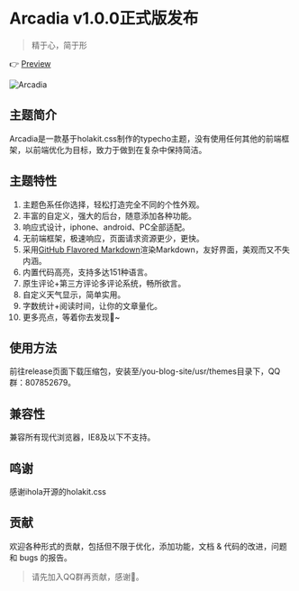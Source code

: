 # Arcadia v1.0.0正式版发布

> 精于心，简于形

👉 [Preview](https://arcadia.4leaf.top/)

![Arcadia](https://cdn1.4leaf.top/Arcadia.png)

## 主题简介

Arcadia是一款基于holakit.css制作的typecho主题，没有使用任何其他的前端框架，以前端优化为目标，致力于做到在复杂中保持简洁。

## 主题特性

1. 主题色系任你选择，轻松打造完全不同的个性外观。
2. 丰富的自定义，强大的后台，随意添加各种功能。
3. 响应式设计，iphone、android、PC全部适配。
4. 无前端框架，极速响应，页面请求资源更少，更快。
5. 采用[GitHub Flavored Markdown](https://github.github.com/gfm/)渲染Markdown，友好界面，美观而又不失内涵。
6. 内置代码高亮，支持多达151种语言。
7. 原生评论+第三方评论多评论系统，畅所欲言。
8. 自定义天气显示，简单实用。
9. 字数统计+阅读时间，让你的文章量化。
10. 更多亮点，等着你去发现💎~

## 使用方法

前往release页面下载压缩包，安装至/you-blog-site/usr/themes目录下，QQ群：807852679。

## 兼容性

兼容所有现代浏览器，IE8及以下不支持。

## 鸣谢

感谢ihola开源的holakit.css

## 贡献

欢迎各种形式的贡献，包括但不限于优化，添加功能，文档 & 代码的改进，问题和 bugs 的报告。

> 请先加入QQ群再贡献，感谢🙏。